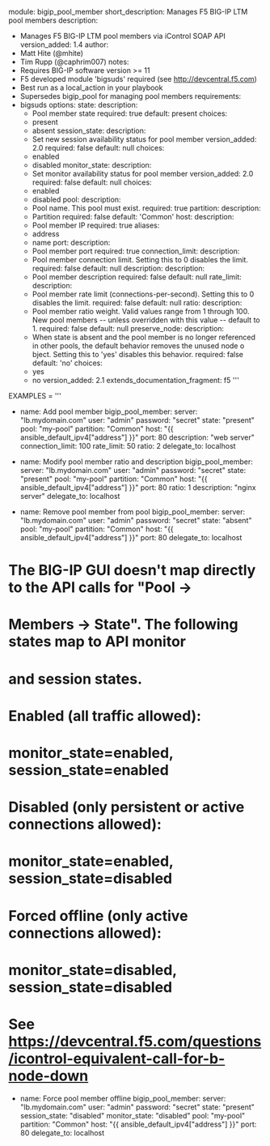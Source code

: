 module: bigip_pool_member
short_description: Manages F5 BIG-IP LTM pool members
description:
  - Manages F5 BIG-IP LTM pool members via iControl SOAP API
version_added: 1.4
author:
  - Matt Hite (@mhite)
  - Tim Rupp (@caphrim007)
notes:
  - Requires BIG-IP software version >= 11
  - F5 developed module 'bigsuds' required (see http://devcentral.f5.com)
  - Best run as a local_action in your playbook
  - Supersedes bigip_pool for managing pool members
requirements:
  - bigsuds
options:
  state:
    description:
      - Pool member state
    required: true
    default: present
    choices:
      - present
      - absent
  session_state:
    description:
      - Set new session availability status for pool member
    version_added: 2.0
    required: false
    default: null
    choices:
      - enabled
      - disabled
  monitor_state:
    description:
      - Set monitor availability status for pool member
    version_added: 2.0
    required: false
    default: null
    choices:
      - enabled
      - disabled
  pool:
    description:
      - Pool name. This pool must exist.
    required: true
  partition:
    description:
      - Partition
    required: false
    default: 'Common'
  host:
    description:
      - Pool member IP
    required: true
    aliases:
      - address
      - name
  port:
    description:
      - Pool member port
    required: true
  connection_limit:
    description:
      - Pool member connection limit. Setting this to 0 disables the limit.
    required: false
    default: null
  description:
    description:
      - Pool member description
    required: false
    default: null
  rate_limit:
    description:
      - Pool member rate limit (connections-per-second). Setting this to 0
        disables the limit.
    required: false
    default: null
  ratio:
    description:
      - Pool member ratio weight. Valid values range from 1 through 100.
        New pool members -- unless overridden with this value -- default
        to 1.
    required: false
    default: null
  preserve_node:
    description:
      - When state is absent and the pool member is no longer referenced
        in other pools, the default behavior removes the unused node
        o bject. Setting this to 'yes' disables this behavior.
    required: false
    default: 'no'
    choices:
      - yes
      - no
    version_added: 2.1
extends_documentation_fragment: f5
'''

EXAMPLES = '''
- name: Add pool member
  bigip_pool_member:
      server: "lb.mydomain.com"
      user: "admin"
      password: "secret"
      state: "present"
      pool: "my-pool"
      partition: "Common"
      host: "{{ ansible_default_ipv4["address"] }}"
      port: 80
      description: "web server"
      connection_limit: 100
      rate_limit: 50
      ratio: 2
  delegate_to: localhost

- name: Modify pool member ratio and description
  bigip_pool_member:
      server: "lb.mydomain.com"
      user: "admin"
      password: "secret"
      state: "present"
      pool: "my-pool"
      partition: "Common"
      host: "{{ ansible_default_ipv4["address"] }}"
      port: 80
      ratio: 1
      description: "nginx server"
  delegate_to: localhost

- name: Remove pool member from pool
  bigip_pool_member:
      server: "lb.mydomain.com"
      user: "admin"
      password: "secret"
      state: "absent"
      pool: "my-pool"
      partition: "Common"
      host: "{{ ansible_default_ipv4["address"] }}"
      port: 80
  delegate_to: localhost


# The BIG-IP GUI doesn't map directly to the API calls for "Pool ->
# Members -> State". The following states map to API monitor
# and session states.
#
# Enabled (all traffic allowed):
# monitor_state=enabled, session_state=enabled
# Disabled (only persistent or active connections allowed):
# monitor_state=enabled, session_state=disabled
# Forced offline (only active connections allowed):
# monitor_state=disabled, session_state=disabled
#
# See https://devcentral.f5.com/questions/icontrol-equivalent-call-for-b-node-down

- name: Force pool member offline
  bigip_pool_member:
      server: "lb.mydomain.com"
      user: "admin"
      password: "secret"
      state: "present"
      session_state: "disabled"
      monitor_state: "disabled"
      pool: "my-pool"
      partition: "Common"
      host: "{{ ansible_default_ipv4["address"] }}"
      port: 80
  delegate_to: localhost
